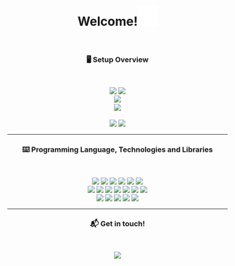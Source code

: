 <h1 align="center">Welcome!<img src="https://github.com/Kathryn-Jie/Kathryn-Jie/blob/main/wave.gif" width="45px"/></h1>

<br/>

<h3 align="center">🖥️ Setup Overview</h3>
<br>
<p align="center">
  <img src="https://img.shields.io/badge/Main Rig-MacBook Pro (A2442, with Apple M1 Pro &ndash; 16GB/512GB)-292e33?style=flat-square">  <img src="https://img.shields.io/badge/Docking Station-DELL Universal USB&ndash;C, Model UD22-292e33?style=flat-square">
  <br>
  <img src="https://img.shields.io/badge/Displays-LG 32UQ750 (31.5in 4K144, Main) + Samsung U32J59x (32in 4K60, Secondary)-292e33?style=flat-square">
  <br>
  <img src="https://img.shields.io/badge/Peripherals-Logi MX Mechanical Mini + Logi MX Master 3S + EMEET S600 + Husky Howl Microphone-292e33?style=flat-square">
  <br><br>
  <img src="https://img.shields.io/badge/IDE-PyCharm Professional-292e33?style=flat-square&logo=pycharm&logoColor=fff">
  <img src="https://img.shields.io/badge/Languages-Portuguese, English-292e33?style=flat-square&logo=messenger&logoColor=fff">
</p>

---

<h3 align="center">
  ⌨️ Programming Language, Technologies and Libraries
</h3>
<br/>
<p align="center">
  <img style="width: auto;" src="https://img.shields.io/badge/Python-292e33?style=flat-square&logo=Python&logoColor=fff"> 
  <img style="width: auto;" src="https://img.shields.io/badge/Git-292e33?style=flat-square&logo=Git&logoColor=fff">
  
  <img style="width: auto;" src="https://img.shields.io/badge/Selenium WebDriver-292e33?style=flat-square&logo=Selenium&logoColor=fff">
  <img style="width: auto;" src="https://img.shields.io/badge/OpenSearch-292e33?style=flat-square&logo=OpenSearch&logoColor=fff">
  <img style="width: auto;" src="https://img.shields.io/badge/MongoDB-292e33?style=flat-square&logo=MongoDB&logoColor=fff">
  <img style="width: auto;" src="https://img.shields.io/badge/PostgreSQL-292e33?style=flat-square&logo=PostgreSQL&logoColor=fff">
  <br>
  <img style="width: auto;" src="https://img.shields.io/badge/RabbitMQ-292e33?style=flat-square&logo=RabbitMQ&logoColor=fff">
  <img style="width: auto;" src="https://img.shields.io/badge/Docker-292e33?style=flat-square&logo=Docker&logoColor=fff">
  <img style="width: auto;" src="https://img.shields.io/badge/AWS-292e33?style=flat-square&logo=amazon&logoColor=fff">
  <img style="width: auto;" src="https://img.shields.io/badge/GCP-292e33?style=flat-square&logo=google-cloud&logoColor=fff">
  <img style="width: auto;" src="https://img.shields.io/badge/Django-292e33?style=flat-square&logo=Django&logoColor=fff">
  <img style="width: auto;" src="https://img.shields.io/badge/Flask-292e33?style=flat-square&logo=Flask&logoColor=fff">
  <img style="width: auto;" src="https://img.shields.io/badge/FastAPI-292e33?style=flat-square&logo=FastAPI&logoColor=fff">
  <br>
  <img style="width: auto;" src="https://img.shields.io/badge/HTML-292e33?style=flat-square">
  <img style="width: auto;" src="https://img.shields.io/badge/XPath-292e33?style=flat-square">
  <img style="width: auto;" src="https://img.shields.io/badge/Regular Expressions-292e33?style=flat-square">
  <img style="width: auto;" src="https://img.shields.io/badge/BeautifulSoup4-292e33?style=flat-square">
  <img style="width: auto;" src="https://img.shields.io/badge/Requests&ndash;HTML-292e33?style=flat-square">
</p>

---
<h3 align="center">
  📬 Get in touch!
</h3>
<br/>
<p align="center">
  <a href="https://www.linkedin.com/in/lucasdfr/"><img style="width: 108px;" src="https://img.shields.io/badge/LinkedIn-292e33?style=flat-square&logo=LinkedIn&logoColor=fff"></a>
</p>

